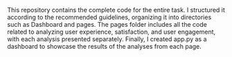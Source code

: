 This repository contains the complete code for the entire task. I structured it according to the recommended guidelines, organizing it into directories such as Dashboard and pages. The pages folder includes all the code related to analyzing user experience, satisfaction, and user engagement, with each analysis presented separately. Finally, I created app.py as a dashboard to showcase the results of the analyses from each page.
